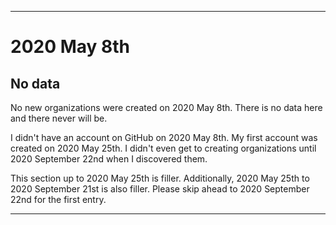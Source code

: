 
***

# 2020 May 8th

## No data

No new organizations were created on 2020 May 8th. There is no data here and there never will be.

I didn't have an account on GitHub on 2020 May 8th. My first account was created on 2020 May 25th. I didn't even get to creating organizations until 2020 September 22nd when I discovered them.

This section up to 2020 May 25th is filler. Additionally, 2020 May 25th to 2020 September 21st is also filler. Please skip ahead to 2020 September 22nd for the first entry.

***
